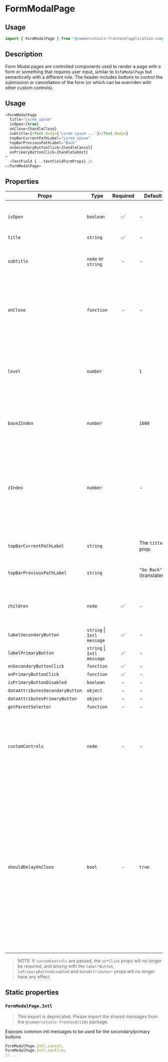 # FormModalPage

## Usage

```js
import { FormModalPage } from '@commercetools-frontend/application-components';
```

## Description

Form Modal pages are controlled components used to render a page with a form or something that requires user input, similar to `InfoModalPage` but semantically with a different role. The header includes buttons to control the submission or cancellation of the form (or which can be overriden with other custom controls).

## Usage

```js
<FormModalPage
  title="Lorem ipsum"
  isOpen={true}
  onClose={handleClose}
  subtitle={<Text.Body>{'Lorem ipsum ...'}</Text.Body>}
  topBarCurrentPathLabel="Lorem ipsum"
  topBarPreviousPathLabel="Back"
  onSecondaryButtonClick={handleCancel}
  onPrimaryButtonClick={handleSubmit}
>
  <TextField {...textFieldFormProps} />
</FormModalPage>
```

## Properties

| Props                           | Type                       | Required | Default                  | Description                                                                                                                                                                                                                                                                                                                                                                                                                                                                                                         |
| ------------------------------- | -------------------------- | :------: | ------------------------ | ------------------------------------------------------------------------------------------------------------------------------------------------------------------------------------------------------------------------------------------------------------------------------------------------------------------------------------------------------------------------------------------------------------------------------------------------------------------------------------------------------------------- |
| `isOpen`                        | `boolean`                  |    ✅    | -                        | Indicates whether the page is open or closed. The parent component needs to manage this state.                                                                                                                                                                                                                                                                                                                                                                                                                      |
| `title`                         | `string`                   |    ✅    | -                        | The title of the page.                                                                                                                                                                                                                                                                                                                                                                                                                                                                                              |
| `subtitle`                      | `node` or `string`         |    -     | -                        | The subtitle of the page, usually a React component. If a string is passed, it's rendered as a paragraph.                                                                                                                                                                                                                                                                                                                                                                                                           |
| `onClose`                       | `function`                 |    -     | -                        | Called when the page closes (click on overlay, click on close button, press ESC). If the function is not provided, the page cannot be closed by any of the listed options.                                                                                                                                                                                                                                                                                                                                          |
| `level`                         | `number`                   |          | `1`                      | The level indicates the stack position of the modal page, progressivelly increasing the `z-index` position (combined with the `baseZIndex`) as well as the spacing from the left side of the page.                                                                                                                                                                                                                                                                                                                  |
| `baseZIndex`                    | `number`                   |          | `1000`                   | The base `z-index` value to be applied to the overlay container, incremented by `1` according to the `level` prop.                                                                                                                                                                                                                                                                                                                                                                                                  |
| `zIndex`                        | `number`                   |          | -                        | The `z-index` value to be applied to the overlay container. This value overrides the normal `z-index` value calculated from the `baseZIndex` and `level` props. If you provide this value, you would need to take care of providing a proper `z-index` based on the stacked level.                                                                                                                                                                                                                                  |
| `topBarCurrentPathLabel`        | `string`                   |          | The `title` prop         | The label to appear as the current path of the top bar of the modal                                                                                                                                                                                                                                                                                                                                                                                                                                                 |
| `topBarPreviousPathLabel`       | `string`                   |          | `"Go Back"` (translated) | The label to appear as the previous path of the top bar of the modal                                                                                                                                                                                                                                                                                                                                                                                                                                                |
| `children`                      | `node`                     |    ✅    | -                        | Content rendered within the page. If the content is long in height (depending on the screen size) a scrollbar will appear.                                                                                                                                                                                                                                                                                                                                                                                          |
| `labelSecondaryButton`          | `string` \| `Intl message` |    ✅    | -                        | `Cancel`                                                                                                                                                                                                                                                                                                                                                                                                                                                                                                            | The label for the secondary button as a string, or as an intl-like message (`{ id, defaultMessage }`). The `FormDialog` exposes a static object `Intl` containing some common intl messages that are already translated |
| `labelPrimaryButton`            | `string` \| `Intl message` |    ✅    | -                        | `Confirm`                                                                                                                                                                                                                                                                                                                                                                                                                                                                                                           | The label for the primary button as a string, or as an intl-like message (`{ id, defaultMessage }`). The `FormDialog` exposes a static object `Intl` containing some common intl messages that are already translated |
| `onSecondaryButtonClick`        | `function`                 |    ✅    | -                        | -                                                                                                                                                                                                                                                                                                                                                                                                                                                                                                                   | Called when the secondary button is clicked |
| `onPrimaryButtonClick`          | `function`                 |    ✅    | -                        | -                                                                                                                                                                                                                                                                                                                                                                                                                                                                                                                   | Called when the primary button is clicked |
| `isPrimaryButtonDisabled`       | `boolean`                  |    -     | -                        | false                                                                                                                                                                                                                                                                                                                                                                                                                                                                                                               | Indicates whether primary button is disabled or not |
| `dataAttributesSecondaryButton` | `object`                   |    -     | -                        | -                                                                                                                                                                                                                                                                                                                                                                                                                                                                                                                   | Use this prop to pass `data-` attributes to the secondary button |
| `dataAttributesPrimaryButton`   | `object`                   |    -     | -                        | -                                                                                                                                                                                                                                                                                                                                                                                                                                                                                                                   | Use this prop to pass `data-` attributes to the primary button |
| `getParentSelector`             | `function`                 |    -     | -                        | -                                                                                                                                                                                                                                                                                                                                                                                                                                                                                                                   | The function should return an HTML element that will be used as the parent container to hold the modal DOM tree. If no function is provided, it's expected that an HTML element with the `id="parent-container"` is present in the DOM. In `NODE_ENV=test` environment, the default HTML element is `body`. |
| `customControls`                | `node`                     |    -     | -                        | Pass a React.node to be used in place of the pre-determined controls. This can be useful if you need actions other than Cancel & Confirm, or other types of buttons, while keeping the same modal header layout                                                                                                                                                                                                                                                                                                     |
| `shouldDelayOnClose`            | `bool`                     |    -     | `true`                   | Sets whether the ModalPage should delay calling its `onClose` function to allow the closing animation time to finish. This can be turned off if the developer is controlling the ModalPage only through the `isOpen` prop, and not abruptly mounting/unmounting it or one of its parent elements. You might also want to turn this off if you need to display a Prompt (e.g. to save changes) on the ModalPage before navigating out of it, as this option makes the Modal close itself before `onClose` is called. |

> NOTE: If `customControls` are passed, the `on*Click` props will no longer be required, and among with the `label*Button`, `isPrimaryButtonDisabled` and `dataAttributes*` props will no longer have any effect.

## Static properties

### `FormModalPage.Intl`

> This export is deprecated. Please import the shared messages from the `@commercetools-frontend/i18n` package.

Exposes common intl messages to be used for the secondary/primary buttons

```js
FormModalPage.Intl.cancel;
FormModalPage.Intl.confirm;
// ...
```
